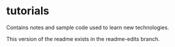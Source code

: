# tutorials
Contains notes and sample code used to learn new technologies.

This version of the readme exists in the readme-edits branch.
